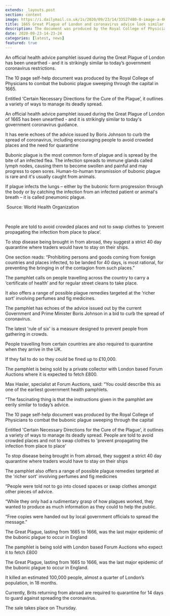 ```yaml
---
extends: _layouts.post
section: content
image: https://i.dailymail.co.uk/1s/2020/09/23/14/33527480-0-image-a-46_1600867134225.jpg 
title: 1665 Great Plague of London and coronavirus advice look similar 
description: The document was produced by the Royal College of Physicians to combat the bubonic plague in 1665, and outlines measures like quarantine and avoiding crowds. 
date: 2020-09-23-14-23-24 
categories: [latest, news] 
featured: true 
--- 
```

An official health advice pamphlet issued during the Great Plague of London has been unearthed - and it is strikingly similar to today’s government coronavirus restrictions.

The 10 page self-help document was produced by the Royal College of Physicians to combat the bubonic plague sweeping through the capital in 1665.

Entitled ‘Certain Necessary Directions for the Cure of the Plague’, it outlines a variety of ways to manage its deadly spread. 

An official health advice pamphlet issued during the Great Plague of London of 1665 has been unearthed - and it is strikingly similar to today's government coronavirus guidance. 

It has eerie echoes of the advice issued by Boris Johnson to curb the spread of coronavirus, including encouraging people to avoid crowded places and the need for quarantine

Bubonic plague is the most common form of plague and is spread by the bite of an infected flea. The infection spreads to immune glands called lymph nodes, causing them to become swollen and painful and may progress to open sores. Human-to-human transmission of bubonic plague is rare and it's usually caught from animals.

If plague infects the lungs – either by the bubonic form progression through the body or by catching the infection from an infected patient or animal's breath – it is called pneumonic plague.

 Source: World Health Organization 



 

People are told to avoid crowded places and not to swap clothes to ‘prevent propagating the infection from place to place’.

To stop disease being brought in from abroad, they suggest a strict 40 day quarantine where traders would have to stay on their ships.

One section reads: “Prohibiting persons and goods coming from foreign countries and places infected, to be landed for 40 days, is most rational, for preventing the bringing in of the contagion from such places.”

The pamphlet calls on people travelling across the country to carry a ‘certificate of health’ and for regular street cleans to take place.

It also offers a range of possible plague remedies targeted at the ‘richer sort’ involving perfumes and fig medicines. 

The pamphlet has echoes of the advice issued out by the current Government and Prime Minister Boris Johnson in a bid to curb the spread of coronavirus. 

The latest 'rule of six' is a measure designed to prevent people from gathering in crowds.

People travelling from certain countries are also required to quarantine when they arrive in the UK. 

If they fail to do so they could be fined up to £10,000. 

The pamphlet is being sold by a private collector with London based Forum Auctions where it is expected to fetch £800.

Max Hasler, specialist at Forum Auctions, said: “You could describe this as one of the earliest government health pamphlets.

“The fascinating thing is that the instructions given in the pamphlet are eerily similar to today’s advice.

The 10 page self-help document was produced by the Royal College of Physicians to combat the bubonic plague sweeping through the capital 

Entitled 'Certain Necessary Directions for the Cure of the Plague', it outlines a variety of ways to manage its deadly spread. People are told to avoid crowded places and not to swap clothes to 'prevent propagating the infection from place to place'

To stop disease being brought in from abroad, they suggest a strict 40 day quarantine where traders would have to stay on their ships

The pamphlet also offers a range of possible plague remedies targeted at the 'richer sort' involving perfumes and fig medicines

“People were told not to go into closed spaces or swap clothes amongst other pieces of advice.

“While they only had a rudimentary grasp of how plagues worked, they wanted to produce as much information as they could to help the public.

“Free copies were handed out by local government officials to spread the message.”

The Great Plague, lasting from 1665 to 1666, was the last major epidemic of the bubonic plague to occur in England

The pamphlet is being sold with London based Forum Auctions who expect it to fetch £800

The Great Plague, lasting from 1665 to 1666, was the last major epidemic of the bubonic plague to occur in England.

It killed an estimated 100,000 people, almost a quarter of London’s population, in 18 months.

Currently, Brits returning from abroad are required to quarantine for 14 days to guard against spreading the coronavirus.

The sale takes place on Thursday.


